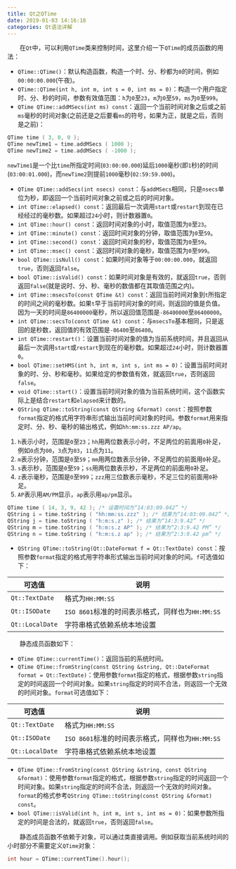 ```yaml
---
title: Qt之QTime
date: 2019-01-03 14:16:18
categories: Qt语法详解
---
```

&emsp;&emsp;在`Qt`中，可以利用`QTime`类来控制时间，这里介绍一下`QTime`的成员函数的用法：

- `QTime::QTime()`：默认构造函数，构造一个时、分、秒都为`0`的时间，例如`00:00:00.000`(午夜)。
- `QTime::QTime(int h, int m, int s = 0, int ms = 0)`：构造一个用户指定时、分、秒的时间，参数有效值范围：`h`为`0`至`23`，`m`为`0`至`59`，`ms`为`0`至`999`。
- `QTime QTime::addMSecs(int ms) const`：返回一个当前时间对象之后或之前`ms`毫秒的时间对象(之前还是之后要看`ms`的符号，如果为正，就是之后，否则是之前)：

``` cpp
QTime time ( 3, 0, 0 );
QTime newTime1 = time.addMSecs ( 1000 );
QTime newTime2 = time.addMSecs ( -1000 );
```

`newTime1`是一个比`time`所指定时间(`03:00:00.000`)延后`1000`毫秒(即`1`秒)的时间(`03:00:01.000`)，而`newTime2`则提前`1000`毫秒(`02:59:59.000`)。

- `QTime QTime::addSecs(int nsecs) const`：与`addMSecs`相同，只是`nsecs`单位为秒，即返回一个当前时间对象之前或之后的时间对象。
- `int QTime::elapsed() const`：返回最后一次调用`start`或`restart`到现在已经经过的毫秒数。如果超过`24`小时，则计数器置`0`。
- `int QTime::hour() const`：返回时间对象的小时，取值范围为`0`至`23`。
- `int QTime::minute() const`：返回时间对象的分钟，取值范围为`0`至`59`。
- `int QTime::second() const`：返回时间对象的秒，取值范围为`0`至`59`。
- `int QTime::msec() const`：返回时间对象的毫秒，取值范围为`0`至`999`。
- `bool QTime::isNull() const`：如果时间对象等于`00:00:00.000`，就返回`true`，否则返回`false`。
- `bool QTime::isValid() const`：如果时间对象是有效的，就返回`true`，否则返回`false`(就是说时、分、秒、毫秒的数值都在其取值范围之内)。
- `int QTime::msecsTo(const QTime &t) const`：返回当前时间对象到`t`所指定的时间之间的毫秒数。如果`t`早于当前时间对象的时间，则返回的值是负值。因为一天的时间是`86400000`毫秒，所以返回值范围是`-86400000`至`86400000`。
- `int QTime::secsTo(const QTime &t) const`：与`msecsTo`基本相同，只是返回的是秒数，返回值的有效范围是`-86400`至`86400`。
- `int QTime::restart()`：设置当前时间对象的值为当前系统时间，并且返回从最后一次调用`start`或`restart`到现在的毫秒数。如果超过`24`小时，则计数器置`0`。
- `bool QTime::setHMS(int h, int m, int s, int ms = 0)`：设置当前时间对象的时、分、秒和毫秒。如果给定的参数值有效，就返回`true`，否则返回`false`。
- `void QTime::start()`：设置当前时间对象的值为当前系统时间，这个函数实际上是结合`restart`和`elapsed`来计数的。
- `QString QTime::toString(const QString &format) const`：按照参数`format`指定的格式用字符串形式输出当前时间对象的时间。参数`format`用来指定时、分、秒、毫秒的输出格式，例如`hh:mm:ss.zzz AP/ap`。

1. `h`表示小时，范围是`0`至`23`；`hh`用两位数表示小时，不足两位的前面用`0`补足，例如`0`点为`00`，`3`点为`03`，`11`点为`11`。
2. `m`表示分钟，范围是`0`至`59`；`mm`用两位数表示分钟，不足两位的前面用`0`补足。
3. `s`表示秒，范围是`0`至`59`；`ss`用两位数表示秒，不足两位的前面用`0`补足。
4. `z`表示毫秒，范围是`0`至`999`；`zzz`用三位数表示毫秒，不足三位的前面用`0`补足。
5. `AP`表示用`AM/PM`显示，`ap`表示用`ap/pm`显示。

``` cpp
QTime time ( 14, 3, 9, 42 ); /* 设置时间为“14:03:09.042” */
QString i = time.toString ( "hh:mm:ss.zzz" ); /* 结果为“14:03:09.042” */
QString j = time.toString ( "h:m:s.z" ); /* 结果为“14:3:9.42” */
QString m = time.toString ( "h:m:s.z AP" ); /* 结果为“2:3:9.42 PM” */
QString n = time.toString ( "h:m:s.z ap" ); /* 结果为“2:3:9.42 pm” */
```

- `QString QTime::toString(Qt::DateFormat f = Qt::TextDate) const`：按照参数`format`指定的格式用字符串形式输出当前时间对象的时间。`f`可选值如下：

可选值           | 说明
----------------|-----
`Qt::TextDate`  | 格式为`HH:MM:SS`
`Qt::ISODate`   | `ISO 8601`标准的时间表示格式，同样也为`HH:MM:SS`
`Qt::LocalDate` | 字符串格式依赖系统本地设置

&emsp;&emsp;静态成员函数如下：

- `QTime QTime::currentTime()`：返回当前的系统时间。
- `QTime QTime::fromString(const QString &string, Qt::DateFormat format = Qt::TextDate)`：使用参数`format`指定的格式，根据参数`string`指定的时间返回一个时间对象。如果`string`指定的时间不合法，则返回一个无效的时间对象。`format`可选值如下：

可选值           | 说明
----------------|-----
`Qt::TextDate`  | 格式为`HH:MM:SS`
`Qt::ISODate`   | `ISO 8601`标准的时间表示格式，同样也为`HH:MM:SS`
`Qt::LocalDate` | 字符串格式依赖系统本地设置

- `QTime QTime::fromString(const QString &string, const QString &format)`：使用参数`format`指定的格式，根据参数`string`指定的时间返回一个时间对象。如果`string`指定的时间不合法，则返回一个无效的时间对象。`format`的格式参考`QString QTime::toString(const QString &format) const`。
- `bool QTime::isValid(int h, int m, int s, int ms = 0)`：如果参数所指定的时间是合法的，就返回`true`，否则返回`false`。

&emsp;&emsp;静态成员函数不依赖于对象，可以通过类直接调用。例如获取当前系统时间的小时部分不需要定义`QTime`对象：

``` cpp
int hour = QTime::currentTime().hour();
```